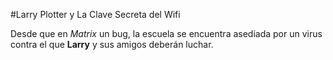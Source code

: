 #Larry Plotter y La Clave Secreta del Wifi

Desde que en *Matrix* un bug, la escuela se encuentra asediada por un virus
contra el que **Larry** y sus amigos deberán luchar.
